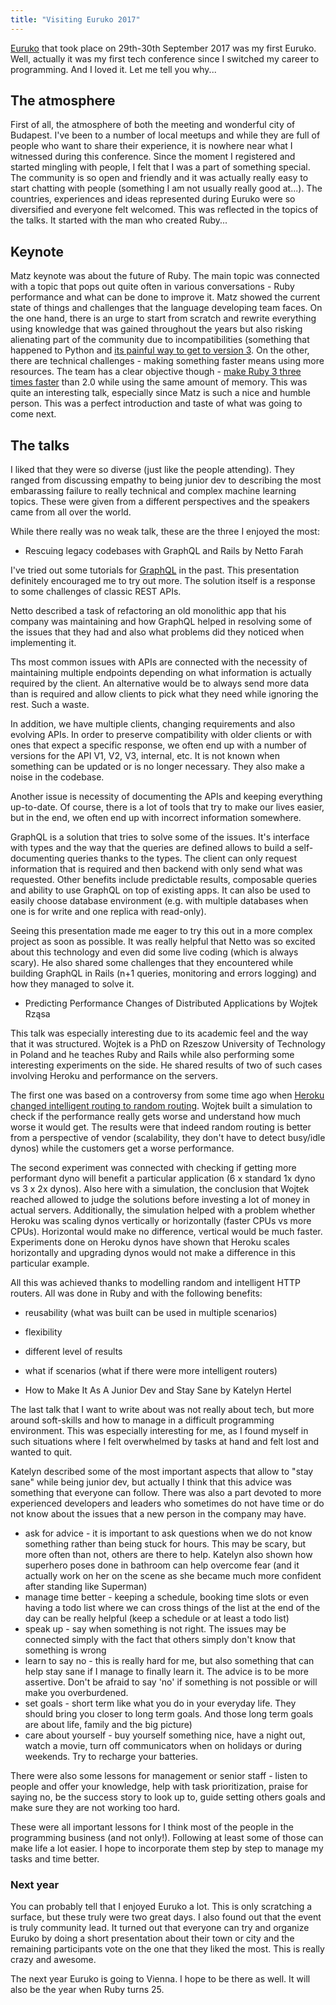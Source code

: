 ```yaml
---
title: "Visiting Euruko 2017"
---
```


[Euruko](https://euruko2017.org) that took place on 29th-30th September 2017 was my first Euruko. Well, actually it was my first tech conference since I switched my career to programming. And I loved it. Let me tell you why...

## The atmosphere

First of all, the atmosphere of both the meeting and wonderful city of Budapest. I've been to a number of local meetups and while they are full of people who want to share their experience, it is nowhere near what I witnessed during this conference. Since the moment I registered and started mingling with people, I felt that I was a part of something special. The community is so open and friendly and it was actually really easy to start chatting with people (something I am not usually really good at...). The countries, experiences and ideas represented during Euruko were so diversified and everyone felt welcomed. This was reflected in the topics of the talks. It started with the man who created Ruby...

## Keynote

Matz keynote was about the future of Ruby. The main topic was connected with a topic that pops out quite often in various conversations - Ruby performance and what can be done to improve it. Matz showed the current state of things and challenges that the language developing team faces. On the one hand, there is an urge to start from scratch and rewrite everything using knowledge that was gained throughout the years but also risking alienating part of the community due to incompatibilities (something that happened to Python and [its painful way to get to version 3](https://www.activestate.com/blog/2017/01/python-3-vs-python-2-its-different-time). On the other, there are technical challenges - making something faster means using more resources. The team has a clear objective though - [make Ruby 3 three times faster](http://rubykaigi.org/2017/presentations/vnmakarov.html) than 2.0 while using the same amount of memory. This was quite an interesting talk, especially since Matz is such a nice and humble person. This was a perfect introduction and taste of what was going to come next.

## The talks

I liked that they were so diverse (just like the people attending). They ranged from discussing empathy to being junior dev to describing the most embarassing failure to really technical and complex machine learning topics. These were given from a different perspectives and the speakers came from all over the world.

While there really was no weak talk, these are the three I enjoyed the most:

- Rescuing legacy codebases with GraphQL and Rails by Netto Farah

I've tried out some tutorials for [GraphQL](http://graphql.org) in the past. This presentation definitely encouraged me to try out more. The solution itself is a response to some challenges of classic REST APIs.

Netto described a task of refactoring an old monolithic app that his company was maintaining and how GraphQL helped in resolving some of the issues that they had and also what problems did they noticed when implementing it.

Ths most common issues with APIs are connected with the necessity of maintaining multiple endpoints depending on what information is actually required by the client. An alternative would be to always send more data than is required and allow clients to pick what they need while ignoring the rest. Such a waste.

In addition, we have multiple clients, changing requirements and also evolving APIs. In order to preserve compatibility with older clients or with ones that expect a specific response, we often end up with a number of versions for the API V1, V2, V3, internal, etc. It is not known when something can be updated or is no longer necessary. They also make a noise in the codebase.

Another issue is necessity of documenting the APIs and keeping everything up-to-date. Of course, there is a lot of tools that try to make our lives easier, but in the end, we often end up with incorrect information somewhere.

GraphQL is a solution that tries to solve some of the issues. It's interface with types and the way that the queries are defined allows to build a self-documenting queries thanks to the types. The client can only request information that is required and then backend with only send what was requested. Other benefits include predictable results, composable queries and ability to use GraphQL on top of existing apps. It can also be used to easily choose database environment (e.g. with multiple databases when one is for write and one replica with read-only).

Seeing this presentation made me eager to try this out in a more complex project as soon as possible. It was really helpful that Netto was so excited about this technology and even did some live coding (which is always scary). He also shared some challenges that they encountered while building GraphQL in Rails (n+1 queries, monitoring and errors logging) and how they managed to solve it.

- Predicting Performance Changes of Distributed Applications by Wojtek Rząsa

This talk was especially interesting due to its academic feel and the way that it was structured. Wojtek is a PhD on Rzeszow University of Technology in Poland and he teaches Ruby and Rails while also performing some interesting experiments on the side. He shared results of two of such cases involving Heroku and performance on the servers.

The first one was based on a controversy from some time ago when [Heroku changed intelligent routing to random routing](https://genius.com/James-somers-herokus-ugly-secret-annotated). Wojtek built a simulation to check if the performance really gets worse and understand how much worse it would get. The results were that indeed random routing is better from a perspective of vendor (scalability, they don't have to detect busy/idle dynos) while the customers get a worse performance.

The second experiment was connected with checking if getting more performant dyno will benefit a particular application (6 x standard 1x dyno vs 3 x 2x dynos). Also here with a simulation, the conclusion that Wojtek reached allowed to judge the solutions before investing a lot of money in actual servers. Additionally, the simulation helped with a problem whether Heroku was scaling dynos vertically or horizontally (faster CPUs vs more CPUs). Horizontal would make no difference, vertical would be much faster. Experiments done on Heroku dynos have shown that Heroku scales horizontally and upgrading dynos would not make a difference in this particular example.

All this was achieved thanks to modelling random and intelligent HTTP routers. All was done in Ruby and with the following benefits:

- reusability (what was built can be used in multiple scenarios)
- flexibility
- different level of results
- what if scenarios (what if there were more intelligent routers)

- How to Make It As A Junior Dev and Stay Sane by Katelyn Hertel

The last talk that I want to write about was not really about tech, but more around soft-skills and how to manage in a difficult programming environment. This was especially interesting for me, as I found myself in such situations where I felt overwhelmed by tasks at hand and felt lost and wanted to quit.

Katelyn described some of the most important aspects that allow to "stay sane" while being junior dev, but actually I think that this advice was something that everyone can follow. There was also a part devoted to more experienced developers and leaders who sometimes do not have time or do not know about the issues that a new person in the company may have.

- ask for advice - it is important to ask questions when we do not know something rather than being stuck for hours. This may be scary, but more often than not, others are there to help. Katelyn also shown how superhero poses done in bathroom can help overcome fear (and it actually work on her on the scene as she became much more confident after standing like Superman)
- manage time better - keeping a schedule, booking time slots or even having a todo list where we can cross things of the list at the end of the day can be really helpful (keep a schedule or at least a todo list)
- speak up - say when something is not right. The issues may be connected simply with the fact that others simply don't know that something is wrong
- learn to say no - this is really hard for me, but also something that can help stay sane if I manage to finally learn it. The advice is to be more assertive. Don't be afraid to say 'no' if something is not possible or will make you overburdened.
- set goals - short term like what you do in your everyday life. They should bring you closer to long term goals. And those long term goals are about life, family and the big picture)
- care about yourself - buy yourself something nice, have a night out, watch a movie, turn off communicators when on holidays or during weekends. Try to recharge your batteries.

There were also some lessons for management or senior staff - listen to people and offer your knowledge, help with task prioritization, praise for saying no, be the success story to look up to, guide setting others goals and make sure they are not working too hard.

These were all important lessons for I think most of the people in the programming business (and not only!). Following at least some of those can make life a lot easier. I hope to incorporate them step by step to manage my tasks and time better.

### Next year

You can probably tell that I enjoyed Euruko a lot. This is only scratching a surface, but these truly were two great days. I also found out that the event is truly community lead. It turned out that everyone can try and organize Euruko by doing a short presentation about their town or city and the remaining participants vote on the one that they liked the most. This is really crazy and awesome.

The next year Euruko is going to Vienna. I hope to be there as well. It will also be the year when Ruby turns 25.
